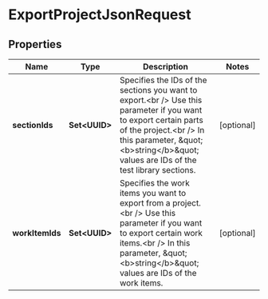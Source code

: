 

# ExportProjectJsonRequest


## Properties

| Name | Type | Description | Notes |
|------------ | ------------- | ------------- | -------------|
|**sectionIds** | **Set&lt;UUID&gt;** | Specifies the IDs of the sections you want to export.&lt;br /&gt;  Use this parameter if you want to export certain parts of the project.&lt;br /&gt;  In this parameter, \&quot;&lt;b&gt;string&lt;/b&gt;\&quot; values are IDs of the test library sections. |  [optional] |
|**workItemIds** | **Set&lt;UUID&gt;** | Specifies the work items you want to export from a project.&lt;br /&gt;  Use this parameter if you want to export certain work items.&lt;br /&gt;  In this parameter, \&quot;&lt;b&gt;string&lt;/b&gt;\&quot; values are IDs of the work items. |  [optional] |



